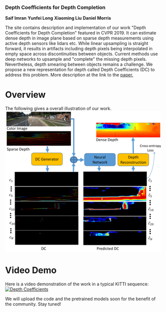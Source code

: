### Depth Coefficients for Depth Completion
**Saif Imran** **Yunfei Long** **Xiaoming Liu** **Daniel Morris**

The site contains description and implementation of our work "Depth Coefficients for Depth Completion" featured in CVPR 2019. It can estimate dense depth in image plane based on sparse depth measurements using active depth sensors like lidars etc. While linear upsampling is straight forward, it results in artifacts including depth pixels being interpolated in empty space across discontinuities between objects.  Current methods use deep networks to upsample and "complete" the missing depth pixels.  Nevertheless, depth smearing between objects remains a challenge.  We propose a new representation for depth called Depth Coefficients (DC) to address this problem. More description at the link to the [paper.](https://arxiv.org/abs/1903.05421)

# Overview

The following gives a overall illustration of our work. 
![Image](/images/overview_cropped.png)

# Video Demo
Here is a video demonstration of the work in a typical KITTI sequence:
[![Depth Coefficients](http://img.youtube.com/vi/ghDFX2hQbYY/0.jpg)](http://www.youtube.com/watch?v=ghDFX2hQbYY "Depth Coefficients for Depth Completion")

We will upload the code and the pretrained models soon for the benefit of the community. Stay tuned!

